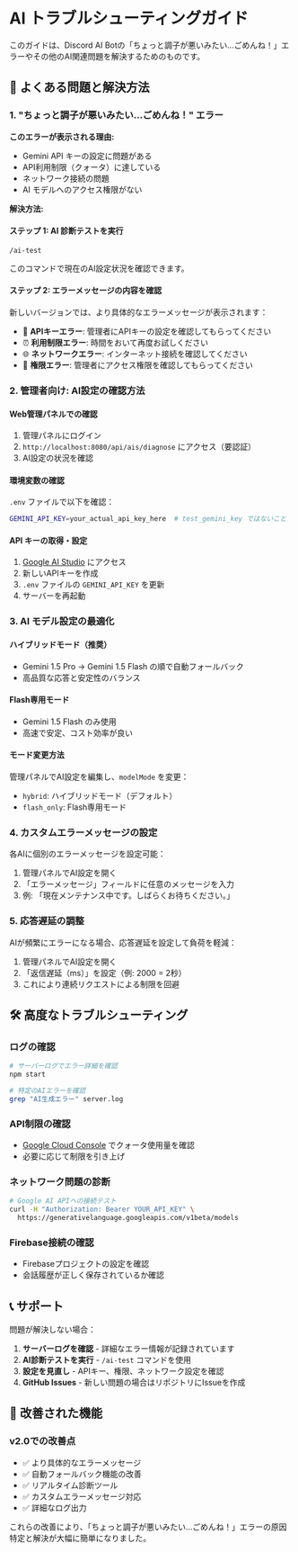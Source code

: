 # AI トラブルシューティングガイド

このガイドは、Discord AI Botの「ちょっと調子が悪いみたい...ごめんね！」エラーやその他のAI関連問題を解決するためのものです。

## 🤖 よくある問題と解決方法

### 1. "ちょっと調子が悪いみたい...ごめんね！" エラー

**このエラーが表示される理由:**
- Gemini API キーの設定に問題がある
- API利用制限（クォータ）に達している
- ネットワーク接続の問題
- AI モデルへのアクセス権限がない

**解決方法:**

#### ステップ 1: AI 診断テストを実行
```
/ai-test
```
このコマンドで現在のAI設定状況を確認できます。

#### ステップ 2: エラーメッセージの内容を確認
新しいバージョンでは、より具体的なエラーメッセージが表示されます：

- 🔑 **APIキーエラー**: 管理者にAPIキーの設定を確認してもらってください
- ⏰ **利用制限エラー**: 時間をおいて再度お試しください
- 🌐 **ネットワークエラー**: インターネット接続を確認してください
- 🚫 **権限エラー**: 管理者にアクセス権限を確認してもらってください

### 2. 管理者向け: AI設定の確認方法

#### Web管理パネルでの確認
1. 管理パネルにログイン
2. `http://localhost:8080/api/ais/diagnose` にアクセス（要認証）
3. AI設定の状況を確認

#### 環境変数の確認
`.env` ファイルで以下を確認：
```bash
GEMINI_API_KEY=your_actual_api_key_here  # test_gemini_key ではないこと
```

#### API キーの取得・設定
1. [Google AI Studio](https://ai.google.dev/) にアクセス
2. 新しいAPIキーを作成
3. `.env` ファイルの `GEMINI_API_KEY` を更新
4. サーバーを再起動

### 3. AI モデル設定の最適化

#### ハイブリッドモード（推奨）
- Gemini 1.5 Pro → Gemini 1.5 Flash の順で自動フォールバック
- 高品質な応答と安定性のバランス

#### Flash専用モード
- Gemini 1.5 Flash のみ使用
- 高速で安定、コスト効率が良い

#### モード変更方法
管理パネルでAI設定を編集し、`modelMode` を変更：
- `hybrid`: ハイブリッドモード（デフォルト）
- `flash_only`: Flash専用モード

### 4. カスタムエラーメッセージの設定

各AIに個別のエラーメッセージを設定可能：

1. 管理パネルでAI設定を開く
2. 「エラーメッセージ」フィールドに任意のメッセージを入力
3. 例: 「現在メンテナンス中です。しばらくお待ちください。」

### 5. 応答遅延の調整

AIが頻繁にエラーになる場合、応答遅延を設定して負荷を軽減：

1. 管理パネルでAI設定を開く
2. 「返信遅延（ms）」を設定（例: 2000 = 2秒）
3. これにより連続リクエストによる制限を回避

## 🛠️ 高度なトラブルシューティング

### ログの確認
```bash
# サーバーログでエラー詳細を確認
npm start

# 特定のAIエラーを確認
grep "AI生成エラー" server.log
```

### API制限の確認
- [Google Cloud Console](https://console.cloud.google.com/) でクォータ使用量を確認
- 必要に応じて制限を引き上げ

### ネットワーク問題の診断
```bash
# Google AI APIへの接続テスト
curl -H "Authorization: Bearer YOUR_API_KEY" \
  https://generativelanguage.googleapis.com/v1beta/models
```

### Firebase接続の確認
- Firebaseプロジェクトの設定を確認
- 会話履歴が正しく保存されているか確認

## 📞 サポート

問題が解決しない場合：

1. **サーバーログを確認** - 詳細なエラー情報が記録されています
2. **AI診断テストを実行** - `/ai-test` コマンドを使用
3. **設定を見直し** - APIキー、権限、ネットワーク設定を確認
4. **GitHub Issues** - 新しい問題の場合はリポジトリにIssueを作成

## 🔄 改善された機能

### v2.0での改善点
- ✅ より具体的なエラーメッセージ
- ✅ 自動フォールバック機能の改善
- ✅ リアルタイム診断ツール
- ✅ カスタムエラーメッセージ対応
- ✅ 詳細なログ出力

これらの改善により、「ちょっと調子が悪いみたい...ごめんね！」エラーの原因特定と解決が大幅に簡単になりました。